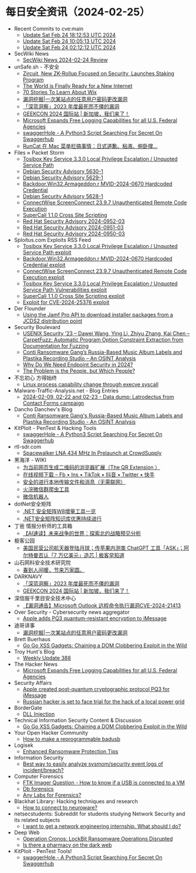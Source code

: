 # 每日安全资讯（2024-02-25）

- Recent Commits to cve:main
  - [Update Sat Feb 24 18:12:53 UTC 2024](https://github.com/trickest/cve/commit/cef375b2f6c560dff408351dd0f3f57c87937324)
  - [Update Sat Feb 24 10:05:13 UTC 2024](https://github.com/trickest/cve/commit/689f77035e9d63ca1938ddb6728a1be18e8eb876)
  - [Update Sat Feb 24 02:12:12 UTC 2024](https://github.com/trickest/cve/commit/13cc05e820e38b440522a4fda7cc060b3158fab8)
- SecWiki News
  - [SecWiki News 2024-02-24 Review](http://www.sec-wiki.com/?2024-02-24)
- unSafe.sh - 不安全
  - [Zircuit, New ZK-Rollup Focused on Security, Launches Staking Program](https://buaq.net/go-224156.html)
  - [The World is Finally Ready for a New Internet](https://buaq.net/go-224158.html)
  - [70 Stories To Learn About Wix](https://buaq.net/go-224157.html)
  - [漏洞挖掘|一次某站点的任意用户密码更改漏洞](https://buaq.net/go-224160.html)
  - [「深蓝洞察」2023 年度最死而不僵的漏洞](https://buaq.net/go-224149.html)
  - [GEEKCON 2024 国际站 | 新加坡，我们来了！](https://buaq.net/go-224150.html)
  - [Microsoft Expands Free Logging Capabilities for all U.S. Federal Agencies](https://buaq.net/go-224144.html)
  - [swaggerHole - A Python3 Script Searching For Secret On Swaggerhub](https://buaq.net/go-224143.html)
  - [RunCat 在 Mac 菜单栏搞事情：日式道歉、粘液、俯卧撑…](https://buaq.net/go-224142.html)
- Files ≈ Packet Storm
  - [Tosibox Key Service 3.3.0 Local Privilege Escalation / Unquoted Service Path](https://packetstormsecurity.com/files/177260/ZSL-2024-5812.txt)
  - [Debian Security Advisory 5630-1](https://packetstormsecurity.com/files/177259/dsa-5630-1.txt)
  - [Debian Security Advisory 5629-1](https://packetstormsecurity.com/files/177258/dsa-5629-1.txt)
  - [Backdoor.Win32.Armageddon.r MVID-2024-0670 Hardcoded Credential](https://packetstormsecurity.com/files/177257/MVID-2024-0670.txt)
  - [Debian Security Advisory 5628-1](https://packetstormsecurity.com/files/177256/dsa-5628-1.txt)
  - [ConnectWise ScreenConnect 23.9.7 Unauthenticated Remote Code Execution](https://packetstormsecurity.com/files/177255/connectwise_screenconnect_rce_cve_2024_1709.rb.txt)
  - [SuperCali 1.1.0 Cross Site Scripting](https://packetstormsecurity.com/files/177254/supercali110-xss.txt)
  - [Red Hat Security Advisory 2024-0952-03](https://packetstormsecurity.com/files/177253/RHSA-2024-0952-03.txt)
  - [Red Hat Security Advisory 2024-0951-03](https://packetstormsecurity.com/files/177252/RHSA-2024-0951-03.txt)
  - [Red Hat Security Advisory 2024-0950-03](https://packetstormsecurity.com/files/177251/RHSA-2024-0950-03.txt)
- Sploitus.com Exploits RSS Feed
  - [Tosibox Key Service 3.3.0 Local Privilege Escalation / Unquoted Service Path exploit](https://sploitus.com/exploit?id=PACKETSTORM:177260&utm_source=rss&utm_medium=rss)
  - [Backdoor.Win32.Armageddon.r MVID-2024-0670 Hardcoded Credential exploit](https://sploitus.com/exploit?id=PACKETSTORM:177257&utm_source=rss&utm_medium=rss)
  - [ConnectWise ScreenConnect 23.9.7 Unauthenticated Remote Code Execution exploit](https://sploitus.com/exploit?id=PACKETSTORM:177255&utm_source=rss&utm_medium=rss)
  - [Tosibox Key Service 3.3.0 Local Privilege Escalation / Unquoted Service Path Vulnerabilities exploit](https://sploitus.com/exploit?id=1337DAY-ID-39358&utm_source=rss&utm_medium=rss)
  - [SuperCali 1.1.0 Cross Site Scripting exploit](https://sploitus.com/exploit?id=PACKETSTORM:177254&utm_source=rss&utm_medium=rss)
  - [Exploit for CVE-2024-25376 exploit](https://sploitus.com/exploit?id=B974132F-A70F-5E1B-94E9-C2BC205DC33A&utm_source=rss&utm_medium=rss)
- Der Flounder
  - [Using the Jamf Pro API to download installer packages from a JCDS2 distribution point](https://derflounder.wordpress.com/2024/02/24/using-the-jamf-pro-api-to-download-installer-packages-from-a-jcds2-distribution-point/)
- Security Boulevard
  - [USENIX Security ’23 – Dawei Wang, Ying Li, Zhiyu Zhang, Kai Chen – CarpetFuzz: Automatic Program Option Constraint Extraction from Documentation for Fuzzing](https://securityboulevard.com/2024/02/usenix-security-23-dawei-wang-ying-li-zhiyu-zhang-kai-chen-carpetfuzz-automatic-program-option-constraint-extraction-from-documentation-for-fuzzing/)
  - [Conti Ransomware Gang’s Russia-Based Music Album Labels and Plastika Recording Studio – An OSINT Analysis](https://securityboulevard.com/2024/02/conti-ransomware-gangs-russia-based-music-album-labels-and-plastika-recording-studio-an-osint-analysis/)
  - [Why Do We Need Endpoint Security in 2024?](https://securityboulevard.com/2024/02/why-do-we-need-endpoint-security-in-2024/)
  - [The Problem is the People, but Which People?](https://securityboulevard.com/2024/02/the-problem-is-the-people-but-which-people/)
- 不忘初心 方得始终
  - [Linux process capability change through execve syscall](http://terenceli.github.io/%E6%8A%80%E6%9C%AF/2024/02/24/cap-change-execve)
- Malware-Traffic-Analysis.net - Blog Entries
  - [2024-02-09, 02-22 and 02-23 - Data dump: Latrodectus from Contact Forms campaign](https://www.malware-traffic-analysis.net/2024/02/23/index.html)
- Dancho Danchev's Blog
  - [Conti Ransomware Gang's Russia-Based Music Album Labels and Plastika Recording Studio - An OSINT Analysis](https://ddanchev.blogspot.com/2024/02/conti-ransomware-gangs-russia-based.html)
- KitPloit - PenTest &amp; Hacking Tools
  - [swaggerHole - A Python3 Script Searching For Secret On Swaggerhub](http://www.kitploit.com/2024/02/swaggerhole-python3-script-searching.html)
- rtl-sdr.com
  - [Spacewalker LNA 434 MHz In Prelaunch at CrowdSupply](https://www.rtl-sdr.com/spacewalker-lna-434-mhz-in-prelaunch-at-crowdsupply/)
- 黑海洋 - WIKI
  - [为当前网页生成二维码的浏览器扩展（The QR Extension ）](https://blog.upx8.com/4073)
  - [在线视频下载 – Fb • Ins • TikTok • 抖音 • Twitter • 快手](https://blog.upx8.com/4072)
  - [安全的进行本地传输文件和消息（无需联网）](https://blog.upx8.com/4070)
  - [火浣微信群爬虫工具](https://blog.upx8.com/4069)
  - [微信机器人](https://blog.upx8.com/4068)
- dotNet安全矩阵
  - [.NET 安全矩阵W8增量工具一览](https://mp.weixin.qq.com/s?__biz=MzUyOTc3NTQ5MA==&mid=2247490801&idx=1&sn=e74792301ec04311e89cb18790124aab&chksm=fa5ab21ccd2d3b0af5d15567c5f06bb59b582f71fce4a2db0646f118f37fcf11d117cb62480a&scene=58&subscene=0#rd)
  - [.NET安全矩阵知识库优惠持续进行](https://mp.weixin.qq.com/s?__biz=MzUyOTc3NTQ5MA==&mid=2247490801&idx=2&sn=ffcb7b583f27f908a5a256f21cd33c08&chksm=fa5ab21ccd2d3b0ad9fb07854006cd3089d4b95a9064dd79130c50dafeb21c886cbde4dfff93&scene=58&subscene=0#rd)
- 丁爸 情报分析师的工具箱
  - [【AI速读】未来战争的世界：探索北约战略预见分析](https://mp.weixin.qq.com/s?__biz=MzI2MTE0NTE3Mw==&mid=2651142350&idx=1&sn=34331567dda960ee2e60c82ea0cc48c6&chksm=f1af4ff4c6d8c6e24393dfa75774e0312940f89f1ff138376f73ab51daa00bb4e5ca46a13572&scene=58&subscene=0#rd)
- 极客公园
  - [美国民营公司航天器登陆月球；传苹果内测类 ChatGPT 工具「ASK」；阿尔特曼否认「7 万亿美元」造芯 | 极客早知道](https://mp.weixin.qq.com/s?__biz=MTMwNDMwODQ0MQ==&mid=2653034135&idx=1&sn=52456d2e33601f0294b54df7d4755af7&chksm=7e576b214920e2371ef13359f9ba23d4aea7800c672c882827d97230e35893a6f9670200ebf6&scene=58&subscene=0#rd)
- 山石网科安全技术研究院
  - [春到人间暖，节来万家圆。](https://mp.weixin.qq.com/s?__biz=MzUzMDUxNTE1Mw==&mid=2247504948&idx=1&sn=5849eed7f64ee9aa414626b1f6d6db11&chksm=fa52018acd25889cdecd600f04c76b53989b602e1a248c59740724b77c3e3ad465019044cce9&scene=58&subscene=0#rd)
- DARKNAVY
  - [「深蓝洞察」2023 年度最死而不僵的漏洞](https://mp.weixin.qq.com/s?__biz=MzkyMjM5MTk3NQ==&mid=2247485358&idx=1&sn=a78f49fc08e3654bc528a22c3fcd60d0&chksm=c1f44366f683ca7037d368a423f338cf1b691598bd37b1f07ad3ca83a105e0b3d01267a0e408&scene=58&subscene=0#rd)
  - [GEEKCON 2024 国际站 | 新加坡，我们来了！](https://mp.weixin.qq.com/s?__biz=MzkyMjM5MTk3NQ==&mid=2247485358&idx=2&sn=2940534ffa7845b3f94554c370f2a583&chksm=c1f44366f683ca705f81468f2c0615245b76852cf94f66d1783078433d78358c0fa4f16b627c&scene=58&subscene=0#rd)
- 深信服千里目安全技术中心
  - [【漏洞通告】Microsoft Outlook 远程命令执行漏洞CVE-2024-21413](https://mp.weixin.qq.com/s?__biz=Mzg2NjgzNjA5NQ==&mid=2247522161&idx=1&sn=a972b86a73c67766c6fbdd8d20d523ee&chksm=ce461c61f93195774f0d7d884e9478817274bca8370d6504a3fd63e4971407b0022629c8c4cb&scene=58&subscene=0#rd)
- Over Security - Cybersecurity news aggregator
  - [Apple adds PQ3 quantum-resistant encryption to iMessage](https://www.bleepingcomputer.com/news/security/apple-adds-pq3-quantum-resistant-encryption-to-imessage/)
- 迪哥讲事
  - [漏洞挖掘|一次某站点的任意用户密码更改漏洞](https://mp.weixin.qq.com/s?__biz=MzIzMTIzNTM0MA==&mid=2247493616&idx=1&sn=64370cfcc3e5436519f5ead1e91b0781&chksm=e8a5ed93dfd264851d23f7edb753be7d0a20ff2cbdb1bd738ccdef7f04f48474eb3cf440327d&scene=58&subscene=0#rd)
- Brett Buerhaus
  - [Go Go XSS Gadgets: Chaining a DOM Clobbering Exploit in the Wild](https://buer.haus/2024/02/23/go-go-xss-gadgets-chaining-a-dom-clobbering-exploit-in-the-wild/)
- Troy Hunt's Blog
  - [Weekly Update 388](https://www.troyhunt.com/weekly-update-388/)
- The Hacker News
  - [Microsoft Expands Free Logging Capabilities for all U.S. Federal Agencies](https://thehackernews.com/2024/02/microsoft-expands-free-logging.html)
- Security Affairs
  - [Apple created post-quantum cryptographic protocol PQ3 for iMessage](https://securityaffairs.com/159543/security/post-quantum-cryptographic-protocol-pq3.html)
  - [Russian hacker is set to face trial for the hack of a local power grid](https://securityaffairs.com/159536/hacking/cyber-attack-power-plant-russia-hacker.html)
- BorderGate
  - [DLL Injection](https://www.bordergate.co.uk/dll-injection/)
- Technical Information Security Content & Discussion
  - [Go Go XSS Gadgets: Chaining a DOM Clobbering Exploit in the Wild](https://www.reddit.com/r/netsec/comments/1ayziu5/go_go_xss_gadgets_chaining_a_dom_clobbering/)
- Your Open Hacker Community
  - [How to make a reprogrammable badusb](https://www.reddit.com/r/HowToHack/comments/1ayijqw/how_to_make_a_reprogrammable_badusb/)
- Logisek
  - [Enhanced Ransomware Protection Tips](https://logisek.com/blog/ransomware-protection-tips/?utm_source=rss&utm_medium=rss&utm_campaign=enhanced-ransomware-protection-tips)
- Information Security
  - [Best way to easily analyze sysmom/security event logs of incident/breach?](https://www.reddit.com/r/Information_Security/comments/1ayzoxd/best_way_to_easily_analyze_sysmomsecurity_event/)
- Computer Forensics
  - [FTK Imager Question - How to know if a USB is connected to a VM](https://www.reddit.com/r/computerforensics/comments/1az3pwq/ftk_imager_question_how_to_know_if_a_usb_is/)
  - [Db forensics](https://www.reddit.com/r/computerforensics/comments/1ayu078/db_forensics/)
  - [Any Labs for Forensics?](https://www.reddit.com/r/computerforensics/comments/1aymyim/any_labs_for_forensics/)
- Blackhat Library: Hacking techniques and research
  - [How to connect to neuroware?](https://www.reddit.com/r/blackhat/comments/1ayhspq/how_to_connect_to_neuroware/)
- netsecstudents: Subreddit for students studying Network Security and its related subjects
  - [I want to get a network engineering internship. What should I do?](https://www.reddit.com/r/netsecstudents/comments/1az5dqc/i_want_to_get_a_network_engineering_internship/)
- Deep Web
  - [Operation Cronos: LockBit Ransomware Operations Disrupted](https://www.reddit.com/r/deepweb/comments/1ayuybv/operation_cronos_lockbit_ransomware_operations/)
  - [Is there a pharmacy on the dark web](https://www.reddit.com/r/deepweb/comments/1aytxdh/is_there_a_pharmacy_on_the_dark_web/)
- KitPloit - PenTest Tools!
  - [swaggerHole - A Python3 Script Searching For Secret On Swaggerhub](http://www.kitploit.com/2024/02/swaggerhole-python3-script-searching.html)
